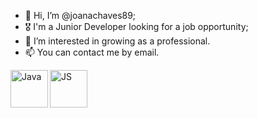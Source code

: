 - 👋 Hi, I’m @joanachaves89;
- 🎖 I'm a Junior Developer looking for a job opportunity;
- 👀 I’m interested in growing as a professional.
- 📫 You can contact me by email.

<img src="https://logos-world.net/wp-content/uploads/2022/07/Java-Logo.jpg" alt="Java" align="left" width="60px"/>
<img src="https://p92.hu/binaries/content/gallery/p92website/technologies/htmlcssjs-overview.png" align="left" alt="JS" width="60px"/>


